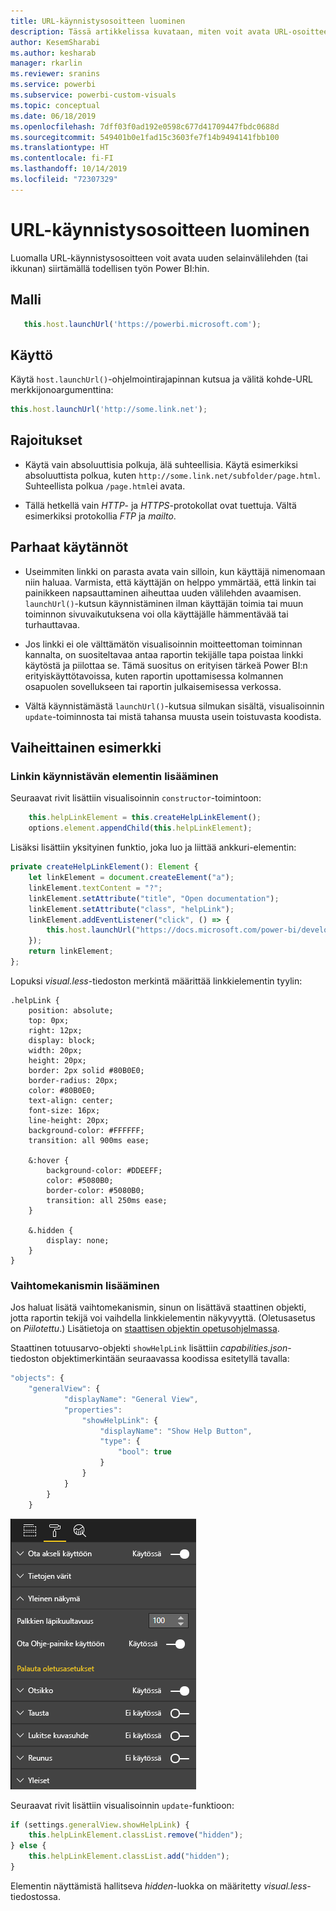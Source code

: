 ```yaml
---
title: URL-käynnistysosoitteen luominen
description: Tässä artikkelissa kuvataan, miten voit avata URL-osoitteen uudessa väli lehdessä Power BI:n visualisointien avulla.
author: KesemSharabi
ms.author: kesharab
manager: rkarlin
ms.reviewer: sranins
ms.service: powerbi
ms.subservice: powerbi-custom-visuals
ms.topic: conceptual
ms.date: 06/18/2019
ms.openlocfilehash: 7dff03f0ad192e0598c677d41709447fbdc0688d
ms.sourcegitcommit: 549401b0e1fad15c3603fe7f14b9494141fbb100
ms.translationtype: HT
ms.contentlocale: fi-FI
ms.lasthandoff: 10/14/2019
ms.locfileid: "72307329"
---
```

# <a name="create-a-launch-url"></a>URL-käynnistysosoitteen luominen

Luomalla URL-käynnistysosoitteen voit avata uuden selainvälilehden (tai ikkunan) siirtämällä todellisen työn Power BI:hin.

## <a name="sample"></a>Malli

```typescript
   this.host.launchUrl('https://powerbi.microsoft.com');
```

## <a name="usage"></a>Käyttö

Käytä `host.launchUrl()`-ohjelmointirajapinnan kutsua ja välitä kohde-URL merkkijonoargumenttina:

```typescript
this.host.launchUrl('http://some.link.net');
```

## <a name="restrictions"></a>Rajoitukset

* Käytä vain absoluuttisia polkuja, älä suhteellisia. Käytä esimerkiksi absoluuttista polkua, kuten `http://some.link.net/subfolder/page.html`. Suhteellista polkua `/page.html`ei avata.

* Tällä hetkellä vain *HTTP*- ja *HTTPS*-protokollat ovat tuettuja. Vältä esimerkiksi protokollia *FTP* ja *mailto*.

## <a name="best-practices"></a>Parhaat käytännöt

* Useimmiten linkki on parasta avata vain silloin, kun käyttäjä nimenomaan niin haluaa. Varmista, että käyttäjän on helppo ymmärtää, että linkin tai painikkeen napsauttaminen aiheuttaa uuden välilehden avaamisen. `launchUrl()`-kutsun käynnistäminen ilman käyttäjän toimia tai muun toiminnon sivuvaikutuksena voi olla käyttäjälle hämmentävää tai turhauttavaa.

* Jos linkki ei ole välttämätön visualisoinnin moitteettoman toiminnan kannalta, on suositeltavaa antaa raportin tekijälle tapa poistaa linkki käytöstä ja piilottaa se. Tämä suositus on erityisen tärkeä Power BI:n erityiskäyttötavoissa, kuten raportin upottamisessa kolmannen osapuolen sovellukseen tai raportin julkaisemisessa verkossa.

* Vältä käynnistämästä `launchUrl()`-kutsua silmukan sisältä, visualisoinnin `update`-toiminnosta tai mistä tahansa muusta usein toistuvasta koodista.

## <a name="a-step-by-step-example"></a>Vaiheittainen esimerkki

### <a name="add-a-link-launching-element"></a>Linkin käynnistävän elementin lisääminen

Seuraavat rivit lisättiin visualisoinnin `constructor`-toimintoon:

```typescript
    this.helpLinkElement = this.createHelpLinkElement();
    options.element.appendChild(this.helpLinkElement);
```

Lisäksi lisättiin yksityinen funktio, joka luo ja liittää ankkuri-elementin:

```typescript
private createHelpLinkElement(): Element {
    let linkElement = document.createElement("a");
    linkElement.textContent = "?";
    linkElement.setAttribute("title", "Open documentation");
    linkElement.setAttribute("class", "helpLink");
    linkElement.addEventListener("click", () => {
        this.host.launchUrl("https://docs.microsoft.com/power-bi/developer/visuals/custom-visual-develop-tutorial");
    });
    return linkElement;
};
```

Lopuksi *visual.less*-tiedoston merkintä määrittää linkkielementin tyylin:

```less
.helpLink {
    position: absolute;
    top: 0px;
    right: 12px;
    display: block;
    width: 20px;
    height: 20px;
    border: 2px solid #80B0E0;
    border-radius: 20px;
    color: #80B0E0;
    text-align: center;
    font-size: 16px;
    line-height: 20px;
    background-color: #FFFFFF;
    transition: all 900ms ease;

    &:hover {
        background-color: #DDEEFF;
        color: #5080B0;
        border-color: #5080B0;
        transition: all 250ms ease;
    }

    &.hidden {
        display: none;
    }
}
```

### <a name="add-a-toggling-mechanism"></a>Vaihtomekanismin lisääminen

Jos haluat lisätä vaihtomekanismin, sinun on lisättävä staattinen objekti, jotta raportin tekijä voi vaihdella linkkielementin näkyvyyttä. (Oletusasetus on *Piilotettu*.) Lisätietoja on [staattisen objektin opetusohjelmassa](https://microsoft.github.io/PowerBI-visuals/docs/concepts/objects-and-properties).

Staattinen totuusarvo-objekti `showHelpLink` lisättiin *capabilities.json*-tiedoston objektimerkintään seuraavassa koodissa esitetyllä tavalla:

```typescript
"objects": {
    "generalView": {
            "displayName": "General View",
            "properties":
                "showHelpLink": {
                    "displayName": "Show Help Button",
                    "type": {
                        "bool": true
                    }
                }
            }
        }
    }
```

![URL:n vaihdon käynnistäminen](./media/launchurl-toggle.png)

Seuraavat rivit lisättiin visualisoinnin `update`-funktioon:

```typescript
if (settings.generalView.showHelpLink) {
    this.helpLinkElement.classList.remove("hidden");
} else {
    this.helpLinkElement.classList.add("hidden");
}
```

Elementin näyttämistä hallitseva *hidden*-luokka on määritetty *visual.less*-tiedostossa.

